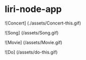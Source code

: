 # liri-node-app

![Concert] (./assets/Concert-this.gif)

![Song] (/assets/Song.gif)

![Movie] (/assets/Movie.gif)

![Do] (/assets/do-this.gif)
